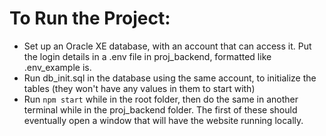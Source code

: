 # To Run the Project:
- Set up an Oracle XE database, with an account that can access it. Put the login details in a .env file in proj_backend, formatted like .env_example is.
- Run db_init.sql in the database using the same account, to initialize the tables (they won't have any values in them to start with)
- Run ```npm start``` while in the root folder, then do the same in another terminal while in the proj_backend folder. The first of these should eventually
open a window that will have the website running locally.